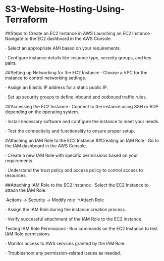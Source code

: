 # S3-Website-Hosting-Using-Terraform

##Steps to Create an EC2 Instance in AWS
Launching an EC2 Instance
· Navigate to the EC2 dashboard in the AWS Console.

· Select an appropriate AMI based on your requirements.

· Configure instance details like instance type, security groups, and key pairs.

##Setting up Networking for the EC2 Instance
· Choose a VPC for the instance to control networking settings.

· Assign an Elastic IP address for a static public IP.

· Set up security groups to define inbound and outbound traffic rules.

##Accessing the EC2 Instance
· Connect to the instance using SSH or RDP depending on the operating system.

· Install necessary software and configure the instance to meet your needs.

· Test the connectivity and functionality to ensure proper setup.

#Attaching an IAM Role to the EC2 Instance
##Creating an IAM Role
· Go to the IAM dashboard in the AWS Console.

· Create a new IAM Role with specific permissions based on your requirements.

· Understand the trust policy and access policy to control access to resources.

##Attaching IAM Role to the EC2 Instance
· Select the EC2 Instance to attach the IAM Role.

·Actions -> Security -> Modify role ->Attach Role

· Assign the IAM Role during the instance creation process.

· Verify successful attachment of the IAM Role to the EC2 Instance.

Testing IAM Role Permissions
· Run commands on the EC2 Instance to test IAM Role permissions.

· Monitor access to AWS services granted by the IAM Role.

· Troubleshoot any permission-related issues as needed.
